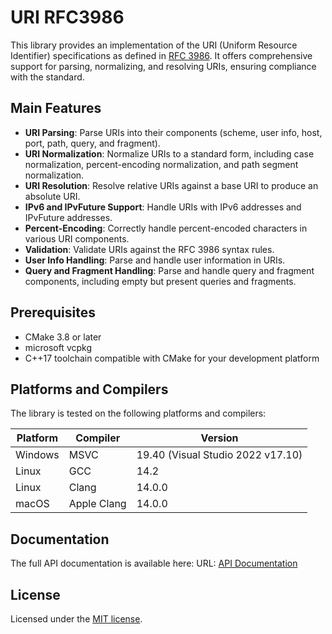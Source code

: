 # URI RFC3986

This library provides an implementation of the URI (Uniform Resource Identifier) specifications as defined
in [RFC 3986](https://tools.ietf.org/html/rfc3986). It offers comprehensive support for parsing, normalizing, and
resolving URIs, ensuring compliance with the standard.

## Main Features

- **URI Parsing**: Parse URIs into their components (scheme, user info, host, port, path, query, and fragment).
- **URI Normalization**: Normalize URIs to a standard form, including case normalization, percent-encoding
  normalization, and path segment normalization.
- **URI Resolution**: Resolve relative URIs against a base URI to produce an absolute URI.
- **IPv6 and IPvFuture Support**: Handle URIs with IPv6 addresses and IPvFuture addresses.
- **Percent-Encoding**: Correctly handle percent-encoded characters in various URI components.
- **Validation**: Validate URIs against the RFC 3986 syntax rules.
- **User Info Handling**: Parse and handle user information in URIs.
- **Query and Fragment Handling**: Parse and handle query and fragment components, including empty but present queries
  and fragments.

## Prerequisites

- CMake 3.8 or later
- microsoft vcpkg
- C++17 toolchain compatible with CMake for your development platform

## Platforms and Compilers

The library is tested on the following platforms and compilers:

| Platform | Compiler    | Version                           |
|----------|-------------|-----------------------------------|
| Windows  | MSVC        | 19.40 (Visual Studio 2022 v17.10) |
| Linux    | GCC         | 14.2                              |
| Linux    | Clang       | 14.0.0                            |
| macOS    | Apple Clang | 14.0.0                            |

## Documentation

The full API documentation is available here:
URL: [API Documentation](https://<your-username>.github.io/<repository-name>/)

## License

Licensed under the [MIT license](LICENSE.md).
